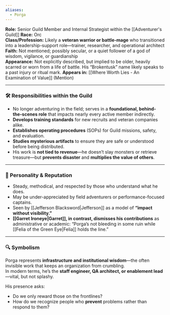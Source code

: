 ```yaml
---
aliases:
  - Porga
---
```

**Role:** Senior Guild Member and Internal Strategist within the [[Adventurer's Guild]] 
**Race:** Orc  
**Class/Profession:** Likely a **veteran warrior or battle-mage** who transitioned into a leadership-support role—trainer, researcher, and operational architect  
**Faith:** Not mentioned; possibly secular, or a quiet follower of a god of wisdom, vigilance, or guardianship  
**Appearance:** Not explicitly described, but implied to be older, heavily scarred or worn from a life of battle. His “Brokentusk” name likely speaks to a past injury or ritual mark.
**Appears in:** [[Where Worth Lies - An Examination of Value]] (Mention)

---

### 🛠️ Responsibilities within the Guild

- No longer adventuring in the field; serves in a **foundational, behind-the-scenes role** that impacts nearly every active member indirectly.
- **Develops training standards** for new recruits and veteran companies alike.
- **Establishes operating procedures** (SOPs) for Guild missions, safety, and evaluation.
- **Studies mysterious artifacts** to ensure they are safe or understood before being distributed.
- His work is **not tied to revenue**—he doesn’t slay monsters or retrieve treasure—but **prevents disaster** and **multiplies the value of others**.

---

### 🧠 Personality & Reputation

- Steady, methodical, and respected by those who understand what he does.
- May be under-appreciated by field adventurers or performance-focused captains.
- Seen by [[Jefferson Blacksword|Jefferson]] as a model of **“impact without visibility.”**
- **[[Garret Ironeye|Garret]], in contrast, dismisses his contributions** as administrative or academic: “Porga’s not bleeding in some ruin while [[Felia of the Green Eye|Felia]] holds the line.”

---

### 🔍 Symbolism

Porga represents **infrastructure and institutional wisdom**—the often invisible work that keeps an organization from crumbling.  
In modern terms, he’s the **staff engineer, QA architect, or enablement lead**—vital, but not splashy.

His presence asks:

- Do we only reward those on the frontlines?
- How do we recognize people who **prevent** problems rather than respond to them?